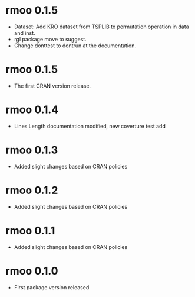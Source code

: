 # rmoo 0.1.5

* Dataset: Add KRO dataset from TSPLIB to permutation operation in data and inst.
* rgl package move to suggest.
* Change donttest to dontrun at the documentation.

# rmoo 0.1.5

* The first CRAN version release.

# rmoo 0.1.4

* Lines Length documentation modified, new coverture test add

# rmoo 0.1.3

* Added slight changes based on CRAN policies

# rmoo 0.1.2

* Added slight changes based on CRAN policies

# rmoo 0.1.1

* Added slight changes based on CRAN policies

# rmoo 0.1.0

* First package version released
